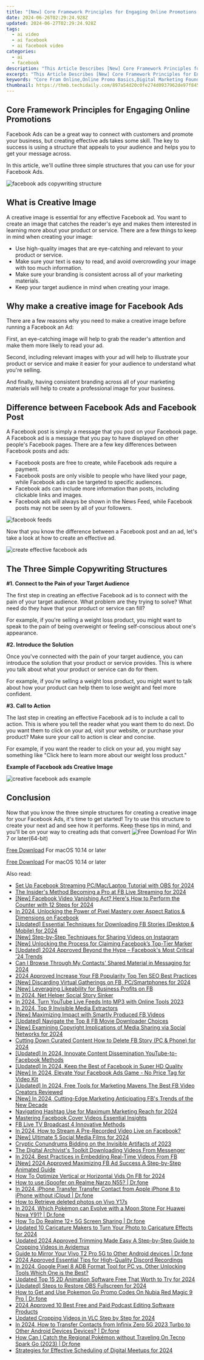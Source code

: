 ```yaml
---
title: "[New] Core Framework Principles for Engaging Online Promotions for 2024"
date: 2024-06-26T02:29:24.928Z
updated: 2024-06-27T02:29:24.928Z
tags:
  - ai video
  - ai facebook
  - ai facebook video
categories:
  - ai
  - facebook
description: "This Article Describes [New] Core Framework Principles for Engaging Online Promotions for 2024"
excerpt: "This Article Describes [New] Core Framework Principles for Engaging Online Promotions for 2024"
keywords: "Core Fram Online,Online Promo Basics,Digital Marketing Foundations,ECommerce Strategies,Social Media Techniques,SEO Essentials Guide,Engaging Ad Campaigns"
thumbnail: https://thmb.techidaily.com/897a54d20c0fe274d0937962de97f84511515ba57539d3344fb75e1f209995c6.png
---
```


## Core Framework Principles for Engaging Online Promotions

Facebook Ads can be a great way to connect with customers and promote your business, but creating effective ads takes some skill. The key to success is using a structure that appeals to your audience and helps you to get your message across.

In this article, we'll outline three simple structures that you can use for your Facebook Ads.

![facebook ads copywriting structure](https://images.wondershare.com/filmora/article-images/2022/11/facebook-ads-copywriting-structure.jpg)

## What is Creative Image

A creative image is essential for any effective Facebook ad. You want to create an image that catches the reader's eye and makes them interested in learning more about your product or service. There are a few things to keep in mind when creating your image:

* Use high-quality images that are eye-catching and relevant to your product or service.
* Make sure your text is easy to read, and avoid overcrowding your image with too much information.
* Make sure your branding is consistent across all of your marketing materials.
* Keep your target audience in mind when creating your image.

## Why make a creative image for Facebook Ads

There are a few reasons why you need to make a creative image before running a Facebook an Ad:

First, an eye-catching image will help to grab the reader's attention and make them more likely to read your ad.

Second, including relevant images with your ad will help to illustrate your product or service and make it easier for your audience to understand what you're selling.

And finally, having consistent branding across all of your marketing materials will help to create a professional image for your business.

## Difference between Facebook Ads and Facebook Post

A Facebook post is simply a message that you post on your Facebook page. A Facebook ad is a message that you pay to have displayed on other people's Facebook pages. There are a few key differences between Facebook posts and ads:

* Facebook posts are free to create, while Facebook ads require a payment.
* Facebook posts are only visible to people who have liked your page, while Facebook ads can be targeted to specific audiences.
* Facebook ads can include more information than posts, including clickable links and images.
* Facebook ads will always be shown in the News Feed, while Facebook posts may not be seen by all of your followers.

![facebook feeds](https://images.wondershare.com/filmora/article-images/2022/11/facebook-feeds.jpg)

Now that you know the difference between a Facebook post and an ad, let's take a look at how to create an effective ad.

![create effective facebook ads](https://images.wondershare.com/filmora/article-images/2022/11/create-effective-facebook-ads.jpg)

## The Three Simple Copywriting Structures

**#1\. Connect to the Pain of your Target Audience**

The first step in creating an effective Facebook ad is to connect with the pain of your target audience. What problem are they trying to solve? What need do they have that your product or service can fill?

For example, if you're selling a weight loss product, you might want to speak to the pain of being overweight or feeling self-conscious about one's appearance.

**#2\. Introduce the Solution**

Once you've connected with the pain of your target audience, you can introduce the solution that your product or service provides. This is where you talk about what your product or service can do for them.

For example, if you're selling a weight loss product, you might want to talk about how your product can help them to lose weight and feel more confident.

**#3\. Call to Action**

The last step in creating an effective Facebook ad is to include a call to action. This is where you tell the reader what you want them to do next. Do you want them to click on your ad, visit your website, or purchase your product? Make sure your call to action is clear and concise.

For example, if you want the reader to click on your ad, you might say something like "Click here to learn more about our weight loss product."

**Example of Facebook ads Creative Image**

![creative facebook ads example](https://images.wondershare.com/filmora/article-images/2022/11/creative-facebook-ads-example.jpg)

## Conclusion

Now that you know the three simple structures for creating a creative image for your Facebook Ads, it's time to get started! Try to use this structure to create your next ad and see how it performs. Keep these tips in mind, and you'll be on your way to creating ads that convert ![Free Download](https://tools.techidaily.com/wondershare/filmora/download/) For Win 7 or later(64-bit)

[Free Download](https://tools.techidaily.com/wondershare/filmora/download/) For macOS 10.14 or later

[Free Download](https://tools.techidaily.com/wondershare/filmora/download/) For macOS 10.14 or later

<ins class="adsbygoogle"
     style="display:block"
     data-ad-format="autorelaxed"
     data-ad-client="ca-pub-7571918770474297"
     data-ad-slot="1223367746"></ins>

<ins class="adsbygoogle"
     style="display:block"
     data-ad-format="autorelaxed"
     data-ad-client="ca-pub-7571918770474297"
     data-ad-slot="1223367746"></ins>



<ins class="adsbygoogle"
     style="display:block"
     data-ad-client="ca-pub-7571918770474297"
     data-ad-slot="8358498916"
     data-ad-format="auto"
     data-full-width-responsive="true"></ins>

<span class="atpl-alsoreadstyle">Also read:</span>
<div><ul>
<li><a href="https://facebook-video-recording.techidaily.com/set-up-facebook-streaming-pcmaclaptop-tutorial-with-obs-for-2024/"><u>Set Up Facebook Streaming  PC/Mac/Laptop Tutorial with OBS for 2024</u></a></li>
<li><a href="https://facebook-video-recording.techidaily.com/the-insiders-method-becoming-a-pro-at-fb-live-streaming-for-2024/"><u>The Insider's Method  Becoming a Pro at FB Live Streaming for 2024</u></a></li>
<li><a href="https://facebook-video-recording.techidaily.com/new-facebook-video-vanishing-act-heres-how-to-perform-the-counter-with-12-steps-for-2024/"><u>[New] Facebook Video Vanishing Act? Here's How to Perform the Counter with 12 Steps for 2024</u></a></li>
<li><a href="https://facebook-video-recording.techidaily.com/in-2024-unlocking-the-power-of-pixel-mastery-over-aspect-ratios-and-dimensions-on-facebook/"><u>In 2024, Unlocking the Power of Pixel  Mastery over Aspect Ratios & Dimensions on Facebook</u></a></li>
<li><a href="https://facebook-video-recording.techidaily.com/updated-essential-techniques-for-downloading-fb-stories-desktop-and-mobile-for-2024/"><u>[Updated] Essential Techniques for Downloading FB Stories (Desktop & Mobile) for 2024</u></a></li>
<li><a href="https://facebook-video-recording.techidaily.com/new-step-by-step-techniques-for-sharing-videos-on-instagram/"><u>[New] Step-by-Step Techniques for Sharing Videos on Instagram</u></a></li>
<li><a href="https://facebook-video-recording.techidaily.com/new-unlocking-the-process-for-claiming-facebooks-top-tier-marker/"><u>[New] Unlocking the Process for Claiming Facebook’s Top-Tier Marker</u></a></li>
<li><a href="https://facebook-video-recording.techidaily.com/updated-2024-approved-beyond-the-hype-facebooks-most-critical-24-trends/"><u>[Updated] 2024 Approved  Beyond the Hype – Facebook's Most Critical '24 Trends</u></a></li>
<li><a href="https://facebook-video-recording.techidaily.com/can-i-browse-through-my-contacts-shared-material-in-messaging-for-2024/"><u>Can I Browse Through My Contacts' Shared Material in Messaging for 2024</u></a></li>
<li><a href="https://facebook-video-recording.techidaily.com/2024-approved-increase-your-fb-popularity-top-ten-seo-best-practices/"><u>2024 Approved  Increase Your FB Popularity  Top Ten SEO Best Practices</u></a></li>
<li><a href="https://facebook-video-recording.techidaily.com/new-discarding-virtual-gatherings-on-fb-pcsmartphones-for-2024/"><u>[New] Discarding Virtual Gatherings on FB, PC/Smartphones for 2024</u></a></li>
<li><a href="https://facebook-video-recording.techidaily.com/new-leveraging-likeability-for-business-profits-on-fb/"><u>[New] Leveraging Likeability for Business Profits on FB</u></a></li>
<li><a href="https://facebook-video-recording.techidaily.com/in-2024-net-helper-social-story-sinker/"><u>In 2024, Net Helper  Social Story Sinker</u></a></li>
<li><a href="https://facebook-video-recording.techidaily.com/in-2024-turn-youtube-live-feeds-into-mp3-with-online-tools-2023/"><u>In 2024, Turn YouTube Live Feeds Into MP3 with Online Tools 2023</u></a></li>
<li><a href="https://facebook-video-recording.techidaily.com/in-2024-top-9-invisible-media-extractors/"><u>In 2024, Top 9 Invisible Media Extractors</u></a></li>
<li><a href="https://facebook-video-recording.techidaily.com/new-maximizing-impact-with-smartly-produced-fb-videos/"><u>[New] Maximizing Impact with Smartly Produced FB Videos</u></a></li>
<li><a href="https://facebook-video-recording.techidaily.com/updated-navigate-the-top-8-fb-movie-downloader-choices/"><u>[Updated] Navigate the Top 8 FB Movie Downloader Choices</u></a></li>
<li><a href="https://facebook-video-recording.techidaily.com/new-examining-copyright-implications-of-media-sharing-via-social-networks-for-2024/"><u>[New] Examining Copyright Implications of Media Sharing via Social Networks for 2024</u></a></li>
<li><a href="https://facebook-video-recording.techidaily.com/cutting-down-curated-content-how-to-delete-fb-story-pc-and-phone-for-2024/"><u>Cutting Down Curated Content  How to Delete FB Story (PC & Phone) for 2024</u></a></li>
<li><a href="https://facebook-video-recording.techidaily.com/updated-in-2024-innovate-content-dissemination-youtube-to-facebook-methods/"><u>[Updated] In 2024, Innovate Content Dissemination  YouTube-to-Facebook Methods</u></a></li>
<li><a href="https://facebook-video-recording.techidaily.com/updated-in-2024-keep-the-best-of-facebook-in-super-hd-quality/"><u>[Updated] In 2024, Keep the Best of Facebook in Super HD Quality</u></a></li>
<li><a href="https://facebook-video-recording.techidaily.com/new-in-2024-elevate-your-facebook-ads-game-no-price-tag-for-video-kit/"><u>[New] In 2024, Elevate Your Facebook Ads Game - No Price Tag for Video Kit</u></a></li>
<li><a href="https://facebook-video-recording.techidaily.com/updated-in-2024-free-tools-for-marketing-mavens-the-best-fb-video-creators-reviewed/"><u>[Updated] In 2024, Free Tools for Marketing Mavens  The Best FB Video Creators Reviewed</u></a></li>
<li><a href="https://facebook-video-recording.techidaily.com/new-in-2024-cutting-edge-marketing-anticipating-fbs-trends-of-the-new-decade/"><u>[New] In 2024, Cutting-Edge Marketing  Anticipating FB's Trends of the New Decade</u></a></li>
<li><a href="https://facebook-video-recording.techidaily.com/navigating-hashtag-use-for-maximum-marketing-reach-for-2024/"><u>Navigating Hashtag Use for Maximum Marketing Reach for 2024</u></a></li>
<li><a href="https://facebook-video-recording.techidaily.com/mastering-facebook-cover-videos-essential-insights/"><u>Mastering Facebook Cover Videos  Essential Insights</u></a></li>
<li><a href="https://facebook-video-recording.techidaily.com/fb-live-tv-broadcast-4-innovative-methods/"><u>FB Live TV Broadcast  4 Innovative Methods</u></a></li>
<li><a href="https://facebook-video-recording.techidaily.com/in-2024-how-to-stream-a-pre-recorded-video-live-on-facebook/"><u>In 2024, How to Stream A Pre-Recorded Video Live on Facebook?</u></a></li>
<li><a href="https://facebook-video-recording.techidaily.com/new-ultimate-5-social-media-films-for-2024/"><u>[New] Ultimate 5 Social Media Films for 2024</u></a></li>
<li><a href="https://facebook-video-recording.techidaily.com/cryptic-conundrums-bidding-on-the-invisible-artifacts-of-2023/"><u>Cryptic Conundrums  Bidding on the Invisible Artifacts of 2023</u></a></li>
<li><a href="https://facebook-video-recording.techidaily.com/the-digital-archivists-toolkit-downloading-videos-from-messenger/"><u>The Digital Archivist's Toolkit  Downloading Videos From Messenger</u></a></li>
<li><a href="https://facebook-video-recording.techidaily.com/in-2024-best-practices-in-embedding-real-time-videos-from-fb/"><u>In 2024, Best Practices in Embedding Real-Time Videos From FB</u></a></li>
<li><a href="https://facebook-video-recording.techidaily.com/new-2024-approved-maximizing-fb-ad-success-a-step-by-step-animated-guide/"><u>[New] 2024 Approved  Maximizing FB Ad Success  A Step-by-Step Animated Guide</u></a></li>
<li><a href="https://facebook-video-recording.techidaily.com/how-to-optimize-vertical-or-horizontal-vids-on-fb-for-2024/"><u>How To Optimize Vertical or Horizontal Vids On FB for 2024</u></a></li>
<li><a href="https://pokemon-go-android.techidaily.com/how-to-use-ispoofer-on-realme-narzo-n55-drfone-by-drfone-virtual-android/"><u>How to use iSpoofer on Realme Narzo N55? | Dr.fone</u></a></li>
<li><a href="https://iphone-transfer.techidaily.com/in-2024-iphone-transfer-transfer-contact-from-apple-iphone-8-to-iphone-without-icloud-drfone-by-drfone-transfer-from-ios/"><u>In 2024, iPhone Transfer Transfer Contact from Apple iPhone 8 to iPhone without iCloud | Dr.fone</u></a></li>
<li><a href="https://blog-min.techidaily.com/how-to-retrieve-deleted-photos-on-vivo-y17s-by-stellar-photo-recovery-android-mobile-photo-recover/"><u>How to Retrieve  deleted photos on Vivo Y17s</u></a></li>
<li><a href="https://android-pokemon-go.techidaily.com/in-2024-which-pokemon-can-evolve-with-a-moon-stone-for-huawei-nova-y91-drfone-by-drfone-virtual-android/"><u>In 2024, Which Pokémon can Evolve with a Moon Stone For Huawei Nova Y91? | Dr.fone</u></a></li>
<li><a href="https://screen-mirror.techidaily.com/how-to-do-realme-12plus-5g-screen-sharing-drfone-by-drfone-android/"><u>How To Do Realme 12+ 5G Screen Sharing | Dr.fone</u></a></li>
<li><a href="https://animation-videos.techidaily.com/updated-10-caricature-makers-to-turn-your-photo-to-caricature-effects-for-2024/"><u>Updated 10 Caricature Makers to Turn Your Photo to Caricature Effects for 2024</u></a></li>
<li><a href="https://ai-driven-video-production.techidaily.com/updated-2024-approved-trimming-made-easy-a-step-by-step-guide-to-cropping-videos-in-avidemux/"><u>Updated 2024 Approved Trimming Made Easy A Step-by-Step Guide to Cropping Videos in Avidemux</u></a></li>
<li><a href="https://screen-mirror.techidaily.com/guide-to-mirror-your-vivo-t2-pro-5g-to-other-android-devices-drfone-by-drfone-android/"><u>Guide to Mirror Your Vivo T2 Pro 5G to Other Android devices | Dr.fone</u></a></li>
<li><a href="https://screen-capture.techidaily.com/2024-approved-essential-tips-for-high-quality-discord-recordings/"><u>2024 Approved  Essential Tips for High-Quality Discord Recordings</u></a></li>
<li><a href="https://bypass-frp.techidaily.com/in-2024-google-pixel-8-adb-format-tool-for-pc-vs-other-unlocking-tools-which-one-is-the-best-by-drfone-android/"><u>In 2024, Google Pixel 8 ADB Format Tool for PC vs. Other Unlocking Tools Which One is the Best?</u></a></li>
<li><a href="https://animation-videos.techidaily.com/updated-top-15-2d-animation-software-free-that-worth-to-try-for-2024/"><u>Updated Top 15 2D Animation Software Free That Worth to Try for 2024</u></a></li>
<li><a href="https://screen-video-capture.techidaily.com/updated-steps-to-restore-obs-fullscreen-for-2024/"><u>[Updated] Steps to Restore OBS Fullscreen for 2024</u></a></li>
<li><a href="https://pokemon-go-android.techidaily.com/how-to-get-and-use-pokemon-go-promo-codes-on-nubia-red-magic-9-pro-drfone-by-drfone-virtual-android/"><u>How to Get and Use Pokemon Go Promo Codes On Nubia Red Magic 9 Pro | Dr.fone</u></a></li>
<li><a href="https://audio-shaping.techidaily.com/2024-approved-10-best-free-and-paid-podcast-editing-software-products/"><u>2024 Approved 10 Best Free and Paid Podcast Editing Software Products</u></a></li>
<li><a href="https://ai-editing-video.techidaily.com/updated-cropping-videos-in-vlc-step-by-step-for-2024/"><u>Updated Cropping Videos in VLC Step by Step for 2024</u></a></li>
<li><a href="https://android-transfer.techidaily.com/in-2024-how-to-transfer-contacts-from-infinix-zero-5g-2023-turbo-to-other-android-devices-devices-drfone-by-drfone-transfer-from-android-transfer-from-android/"><u>In 2024, How to Transfer Contacts from Infinix Zero 5G 2023 Turbo to Other Android Devices Devices? | Dr.fone</u></a></li>
<li><a href="https://android-pokemon-go.techidaily.com/how-can-i-catch-the-regional-pokemon-without-traveling-on-tecno-spark-go-2023-drfone-by-drfone-virtual-android/"><u>How Can I Catch the Regional Pokémon without Traveling On Tecno Spark Go (2023) | Dr.fone</u></a></li>
<li><a href="https://remote-screen-capture.techidaily.com/strategies-for-effective-scheduling-of-digital-meetups-for-2024/"><u>Strategies for Effective Scheduling of Digital Meetups for 2024</u></a></li>
</ul></div>

